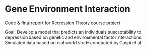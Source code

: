 # Gene Environment Interaction
Code & final report for Regression Theory course project 

Goal: Develop a model that predicts an individuals susceptability to depression based on genetic and environmental factor interactions. Simulated data based on real world study conducted by Caspi et al. 
